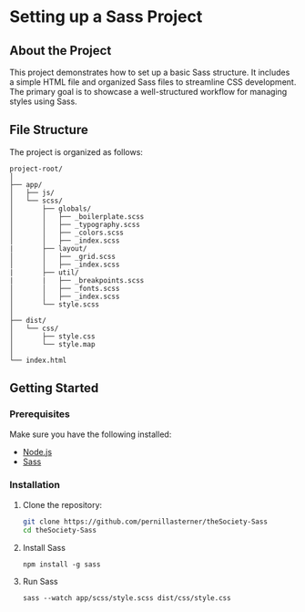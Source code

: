 # Setting up a Sass Project

## About the Project

This project demonstrates how to set up a basic Sass structure. It includes a simple HTML file and organized Sass files to streamline CSS development. The primary goal is to showcase a well-structured workflow for managing styles using Sass.

## File Structure

The project is organized as follows:

```
project-root/
│
├── app/
│   ├── js/
│   └── scss/
│       ├── globals/
│       │   ├── _boilerplate.scss
│       │   ├── _typography.scss
│       │   ├── _colors.scss
│       │   ├── _index.scss
|       ├── layout/
│       │   ├── _grid.scss
│       │   ├── _index.scss
|       ├── util/
|       |   ├── _breakpoints.scss
│       │   ├── _fonts.scss
│       │   ├── _index.scss
│       └── style.scss
│
├── dist/
│   └── css/
│       ├── style.css
│       └── style.map
│
└── index.html
```

## Getting Started

### Prerequisites

Make sure you have the following installed:

- [Node.js](https://nodejs.org/)
- [Sass](https://sass-lang.com/)

### Installation

1. Clone the repository:

   ```bash
   git clone https://github.com/pernillasterner/theSociety-Sass
   cd theSociety-Sass

   ```

2. Install Sass

   ```
   npm install -g sass
   ```

3. Run Sass
   ```
   sass --watch app/scss/style.scss dist/css/style.css
   ```
